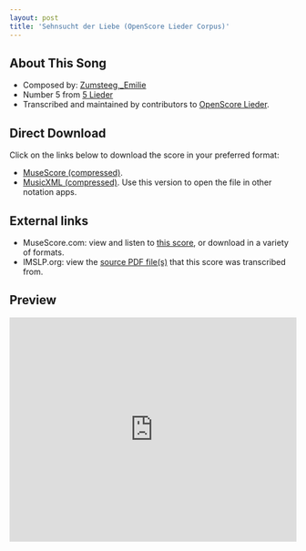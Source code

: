 ```yaml
---
layout: post
title: 'Sehnsucht der Liebe (OpenScore Lieder Corpus)'
---
```


## About This Song

- Composed by: [Zumsteeg,_Emilie](https://fourscoreandmore.org/openscore/lieder/Zumsteeg,_Emilie)
- Number 5 from [5 Lieder](https://fourscoreandmore.org/openscore/lieder/Zumsteeg,_Emilie/5_Lieder)
- Transcribed and maintained by contributors to [OpenScore Lieder].

[OpenScore Lieder]: https://musescore.com/openscore-lieder-corpus

## Direct Download

Click on the links below to download the score in your preferred format:
- [MuseScore (compressed)](https://github.com/openscore/lieder/blob/main/scores/Zumsteeg,_Emilie/5_Lieder/5_Sehnsucht_der_Liebe/lc6163298.mscz?raw=true).
- [MusicXML (compressed)](https://github.com/openscore/lieder/blob/main/scores/Zumsteeg,_Emilie/5_Lieder/5_Sehnsucht_der_Liebe/lc6163298.mxl?raw=true). Use this version to open the file in other notation apps.

## External links

- MuseScore.com: view and listen to [this score][MuseScore], or download in a variety of formats.
- IMSLP.org: view the [source PDF file(s)][IMSLP] that this score was transcribed from.

[MuseScore]: https://musescore.com/score/6163298
[IMSLP]: https://imslp.org/wiki/Special:ReverseLookup/192839

## Preview

<iframe width="100%" height="394" src="https://musescore.com/openscore-lieder-corpus/scores/6163298/embed" frameborder="0" allowfullscreen allow="autoplay; fullscreen"></iframe>

